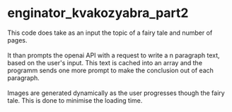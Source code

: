# enginator_kvakozyabra_part2
<p>This code does take as an input the topic of a fairy tale and number of pages.<br><br>It than prompts the openai API with a request to write a n paragraph text, based on the user's input. This text is cached into an array and the programm sends one more prompt to make the conclusion out of each paragraph. <br><br> Images are generated dynamically as the user progresses though the fairy tale. This is done to minimise the loading time.
